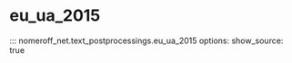 # eu_ua_2015
::: nomeroff_net.text_postprocessings.eu_ua_2015
        options:
            show_source: true